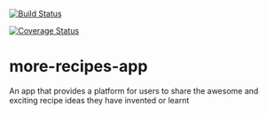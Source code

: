[![Build Status](https://travis-ci.org/Polymathwole/more-recipes-app.svg?branch=api-endpoints)](https://travis-ci.org/Polymathwole/more-recipes-app)

[![Coverage Status](https://coveralls.io/repos/github/Polymathwole/more-recipes-app/badge.svg?branch=master)](https://coveralls.io/github/Polymathwole/more-recipes-app?branch=master)

# more-recipes-app
An app that provides a platform for users to share the awesome and exciting  recipe ideas they have invented or learnt
